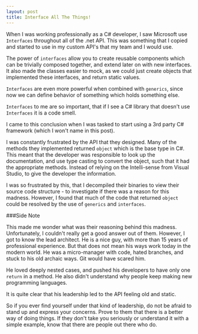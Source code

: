 ```yaml
---
layout: post
title: Interface All The Things!
---
```


When I was working professionally as a C# developer, I saw
Microsoft use `Interfaces` throughout all of the .net API.
This was something that I copied and started to use in my
custom API's that my team and I would use. 

The power of `interfaces` allow you to create reusable
components which can be trivially composed together, and
extend later on with new interfaces. It also made the
classes easier to mock, as we could just create objects
that implemented these interfaces, and return static values.

`Interfaces` are even more powerful when combined with
`generics`, since now we can define behavior of something
which holds something else. 

`Interfaces` to me are so important, that if I see a C#
library that doesn't use `Interfaces` it is a code smell.

I came to this conclusion when I was tasked to start
using a 3rd party C# framework (which I won't name in this post).

I was constantly frustrated by the API that they designed. Many
of the methods they implemented returned `object` which is the
base type in C#. This meant that the developer was responsible
to look up the documentation, and use type casting to convert
the object, such that it had the appropriate methods. Instead of
relying on the Intelli-sense from Visual Studio, to give the
developer the information.

I was so frustrated by this, that I decompiled their binaries 
to view their source code structure - to investigate if there was
a reason for this madness. However, I found that much of the code 
that returned `object` could be resolved by the use of `generics` 
and `interfaces`. 

###Side Note

This made me wonder what was their reasoning behind this madness.
Unfortunately, I couldn't really get a good answer out of them.
However, I got to know the lead architect. He is a nice guy, with
more than 15 years of professional experience. But that does not
mean his ways work today in the modern world. He was a micro-manager
with code, hated branches, and stuck to his old archaic ways. Git
would have scared him.

He loved deeply nested cases, and pushed his developers to have
only one `return` in a method. He also didn't understand why people
keep making new programming languages. 

It is quite clear that his leadership led to the API feeling
old and static. 

So if you ever find yourself under that kind of leadership, do
not be afraid to stand up and express your concerns. Prove to them
that there is a better way of doing things. If they don't take you 
seriously or understand it with a simple example, know that there 
are people out there who do.
